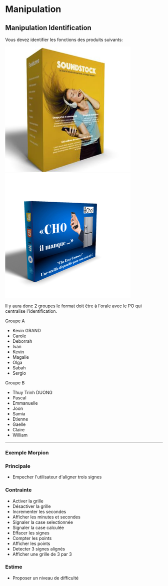 # Manipulation

## Manipulation Identification

Vous devez identifier les fonctions des produits suivants:

![image](produit-b.jpg)
![image](produit-a.png)

Il y aura donc 2 groupes le format doit être à l'orale avec le PO qui centralise l'identification.

Groupe A

* Kevin GRAND
* Carole
* Deborrah
* Ivan
* Kevin
* Magalie
* Olga
* Sabah
* Sergio

Groupe B

* Thuy Trinh DUONG
* Pascal
* Emmanuelle
* Joon
* Samia
* Etienne
* Gaelle
* Claire
* William


___

### Exemple Morpion

### Principale

* Empecher l'utilisateur d'aligner trois signes

### Contrainte

* Activer la grille
* Désactiver la grille
* Incrementer les secondes
* Afficher les minutes et secondes
* Signaler la case selectionnée
* Signaler la case calculée
* Effacer les signes
* Compter les points
* Afficher les points
* Detecter 3 signes alignés
* Afficher une grille de 3 par 3

### Estime

* Proposer un niveau de difficulté